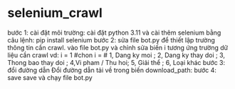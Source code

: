 # selenium_crawl
bước 1: cài đặt môi trường:
cài đặt python 3.11 và cài thêm selenium bằng câu lệnh: pip install selenium
bước 2: sửa file bot.py để thiết lập trường thông tin cần crawl.
vào file bot.py và chỉnh sửa biến i tương ứng trường dữ liệu cần crawl
    vd: i = 1  #chon i = 
    # 1, Dang ky moi ; 2, Dang ky thay doi ; 3, Thong bao thay doi ; 4,Vi pham / Thu hoi; 5, Giải thể ; 6, Loại khác
bước 3: đổi đường dẫn
Đổi đường dẫn tải về trong biến download_path:
bước 4: save
save và chạy file bot.py
